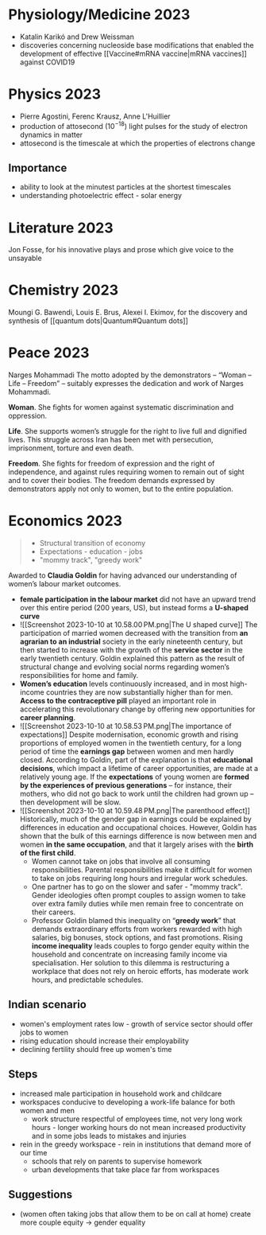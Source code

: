 # Physiology/Medicine 2023
- Katalin Karikó and Drew Weissman
- discoveries concerning nucleoside base modifications that enabled the development of effective [[Vaccine#mRNA vaccine|mRNA vaccines]] against COVID­19

# Physics 2023
- Pierre Agostini, Ferenc Krausz, Anne L'Huillier
- production of attosecond ($10^{-18}$) light pulses for the study of electron dynamics in matter
- attosecond is the timescale at which the properties of electrons change
## Importance
- ability to look at the minutest particles at the shortest timescales
- understanding photoelectric effect - solar energy
# Literature 2023
Jon Fosse, for his innovative plays and prose which give voice to the unsayable
# Chemistry 2023
Moungi G. Bawendi, Louis E. Brus, Alexei I. Ekimov, for the discovery and synthesis of [[quantum dots|Quantum#Quantum dots]]
# Peace 2023
Narges Mohammadi 
The motto adopted by the demonstrators – “Woman – Life – Freedom” – suitably expresses the dedication and work of Narges Mohammadi.

**Woman**. She fights for women against systematic discrimination and oppression.

**Life**. She supports women’s struggle for the right to live full and dignified lives. This struggle across Iran has been met with persecution, imprisonment, torture and even death.

**Freedom**. She fights for freedom of expression and the right of independence, and against rules requiring women to remain out of sight and to cover their bodies. The freedom demands expressed by demonstrators apply not only to women, but to the entire population.
# Economics 2023
>- Structural transition of economy
>- Expectations - education - jobs
>- "mommy track", "greedy work"

Awarded to **Claudia Goldin** for having advanced our understanding of women’s labour market outcomes.
- **female participation in the labour market** did not have an upward trend over this entire period (200 years, US), but instead forms a **U-shaped curve**
- ![[Screenshot 2023-10-10 at 10.58.00 PM.png|The U shaped curve]]
 The participation of married women decreased with the transition from **an agrarian to an industrial** society in the early nineteenth century, but then started to increase with the growth of the **service sector** in the early twentieth century. Goldin explained this pattern as the result of structural change and evolving social norms regarding women’s responsibilities for home and family.
- **Women’s education** levels continuously increased, and in most high-income countries they are now substantially higher than for men. **Access to the contraceptive pill** played an important role in accelerating this revolutionary change by offering new opportunities for **career planning**.
- ![[Screenshot 2023-10-10 at 10.58.53 PM.png|The importance of expectations]] Despite modernisation, economic growth and rising proportions of employed women in the twentieth century, for a long period of time the **earnings gap** between women and men hardly closed. According to Goldin, part of the explanation is that **educational decisions**, which impact a lifetime of career opportunities, are made at a relatively young age. If the **expectations** of young women are **formed by the experiences of previous generations** – for instance, their mothers, who did not go back to work until the children had grown up – then development will be slow.
- ![[Screenshot 2023-10-10 at 10.59.48 PM.png|The parenthood effect]] Historically, much of the gender gap in earnings could be explained by differences in education and occupational choices. However, Goldin has shown that the bulk of this earnings difference is now between men and women **in the same occupation**, and that it largely arises with the **birth of the first child**.
	- Women cannot take on jobs that involve all ­consuming responsibilities. Parental responsibilities make it difficult for women to take on jobs requiring long hours and irregular work schedules.
	- One partner has to go on the slower and safer - "mommy track". Gender ideologies often prompt couples to assign women to take over extra family duties while men remain free to concentrate on their careers.
	- Professor Goldin blamed this inequality on “**greedy work**” that demands extraordinary efforts from workers rewarded with high salaries, big bonuses, stock options, and fast promotions. Rising **income inequality** leads couples to forgo gender equity within the household and concentrate on increasing family income via specialisation. Her solution to this dilemma is restructuring a workplace that does not rely on heroic efforts, has moderate work hours, and predictable schedules.
## Indian scenario
- women's employment rates low - growth of service sector should offer jobs to women
- rising education should increase their employability
- declining fertility should free up women's time
## Steps
- increased male participation in household work and childcare
- workspaces conducive to developing a work-life balance for both women and men
	- work structure respectful of employees time, not very long work hours - longer working hours do not mean increased productivity and in some jobs leads to mistakes and injuries
- rein in the greedy workspace - rein in institutions that demand more of our time
	- schools that rely on parents to supervise homework
	- urban developments that take place far from workspaces
## Suggestions
- (women often taking jobs that allow them to be on call at home) create more cou­ple equity → gender equality
